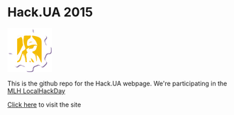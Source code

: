 # Hack.UA 2015
<img width=100 height=auto src='/img/UA.png'>

This is the github repo for the Hack.UA webpage. We're participating in the [MLH LocalHackDay](http://localhackday.mlh.io)

[Click here](http://jephron.github.io/HackUA2015) to visit the site 
